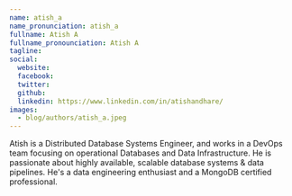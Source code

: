 ```yaml
---
name: atish_a
name_pronunciation: atish_a
fullname: Atish A
fullname_pronounciation: Atish A
tagline: 
social:
  website: 
  facebook:
  twitter:
  github: 
  linkedin: https://www.linkedin.com/in/atishandhare/
images:
  - blog/authors/atish_a.jpeg
---
```


Atish is a Distributed Database Systems Engineer, and works in a DevOps team focusing on operational Databases and Data Infrastructure. He is passionate about highly available, scalable database systems & data pipelines. He's a data engineering enthusiast and a MongoDB certified professional.